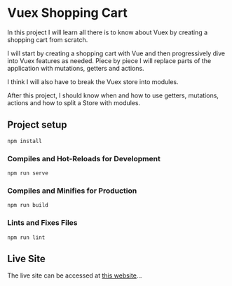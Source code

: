 # Vuex Shopping Cart

In this project I will learn all there is to know about Vuex by creating a shopping cart from scratch.

I will start by creating a shopping cart with Vue and then progressively dive into Vuex features as needed. Piece by piece I will replace parts of the application with mutations, getters and actions.

I think I will also have to break the Vuex store into modules.

After this project, I should know when and how to use getters, mutations, actions and how to split a Store with modules.

## Project setup

```
npm install
```

### Compiles and Hot-Reloads for Development

```
npm run serve
```

### Compiles and Minifies for Production

```
npm run build
```

### Lints and Fixes Files

```
npm run lint
```

## Live Site

The live site can be accessed at [this website][website]...

[website]: https://vuex-shopping-cart.s3.co.ke/
